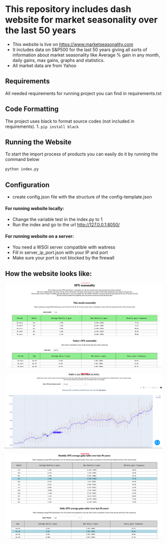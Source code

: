 # This repository includes dash website for market seasonality over the last 50 years

  - This website is live on https://www.marketseasonality.com
  - It includes data on S&P500 for the last 50 years giving all sorts of information about market seasonality like 
Average % gain in any month, daily gains, max gains, graphs and statistics.
  - All market data are from Yahoo
  
## Requirements

All needed requirements for running project you can find in requirements.txt

## Code Formatting

The project uses black to format source codes (not included in requirements).
    1. `pip install black`

## Running the Website

To start the import process of products you can easily do it by running the command below

```bash
python index.py
```
## Configuration
* create config.json file with the structure of the config-template.json
#### For running website locally: 
* Change the variable test in the index.py to 1
* Run the index and go to the url http://127.0.0.1:8050/
#### For running website on a server:
* You need a WSGI server compatible with waitress
* Fill in server_ip_port.json with your IP and port
* Make sure your port is not blocked by the firewall

## How the website looks like:
![img.png](assets/img.png)

![img_1.png](assets/img_1.png)

![img_2.png](assets/img_2.png)